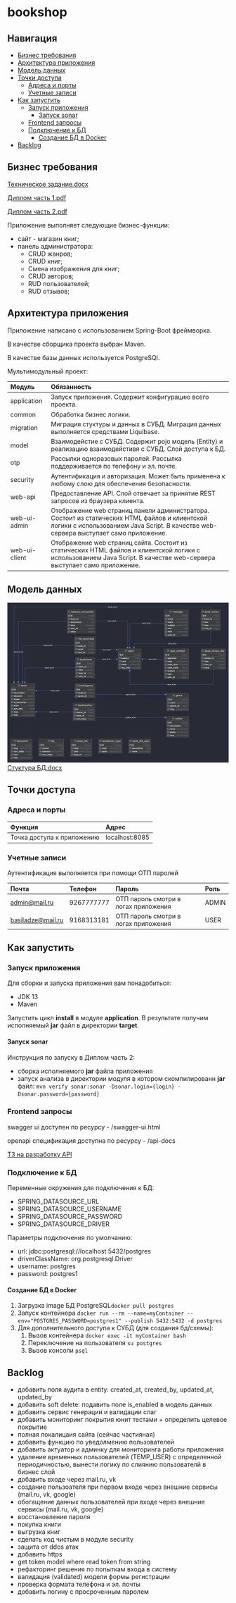 # bookshop

## Навигация

- [Бизнес требования](#Бизнес-требования)
- [Архитектура приложения](#Архитектура-приложения)
- [Модель данных](#Модель-данных)
- [Точки доступа](#Точки-доступа)
    - [Адреса и порты](#Адреса-и-порты)
    - [Учетные записи](#Учетные-записи)
- [Как запустить](#Как-запустить)
    - [Запуск приложения](#Запуск-приложения)
      - [Запуск sonar](#Запуск-sonar)
    - [Frontend запросы](#Frontend-запросы)
    - [Подключение к БД](#Подключение-к-БД)
      - [Создание БД в Docker](#Создание-БД-в-Docker)
- [Backlog](#Backlog)


## Бизнес требования

[Техническое задание.docx](https://github.com/Goganesh/bookshop/blob/master/docs/%D0%A2%D0%B5%D1%85%D0%BD%D0%B8%D1%87%D0%B5%D1%81%D0%BA%D0%BE%D0%B5%20%D0%B7%D0%B0%D0%B4%D0%B0%D0%BD%D0%B8%D0%B5%20%D0%B4%D0%BB%D1%8F%20%D1%81%D1%82%D1%83%D0%B4%D0%B5%D0%BD%D1%82%D0%BE%D0%B2.docx)

[Диплом часть 1.pdf](https://github.com/Goganesh/bookshop/blob/master/docs/%D0%94%D0%B8%D0%BF%D0%BB%D0%BE%D0%BC.%20%D0%A7%D0%B0%D1%81%D1%82%D1%8C%201.pdf)

[Диплом часть 2.pdf](https://github.com/Goganesh/bookshop/blob/master/docs/%D0%94%D0%B8%D0%BF%D0%BB%D0%BE%D0%BC.%20%D0%A7%D0%B0%D1%81%D1%82%D1%8C%202.pdf)

Приложение выполняет следующие бизнес-функции:
- сайт - магазин книг;
- панель администратора:
  - CRUD жанров;
  - CRUD книг;
  - Смена изображения для книг;
  - CRUD авторов;
  - RUD пользователей;
  - RUD отзывов;

## Архитектура приложения

Приложение написано с использованием Spring-Boot фреймворка. 

В качестве сборщика проекта выбран Maven.

В качестве базы данных используется PostgreSQl.

Мультимодульный проект:

| Модуль        | Обязанность                                                                                                                                                                           |                  
|:--------------|:--------------------------------------------------------------------------------------------------------------------------------------------------------------------------------------|
| application   | Запуск приложения. Содержит конфигурацию всего проекта.                                                                                                                               |
| common        | Обработка бизнес логики.                                                                                                                                                              |
| migration     | Миграция стуктуры и данных в СУБД. Миграция данных выполняется средствами Liquibase.                                                                                                  |
| model         | Взаимодейстие с СУБД. Содержит pojo модель (Entity) и реализацию взаимодейстивя с СУБД. Слой доступа к БД.                                                                            |
| otp           | Рассылки одноразовых паролей. Рассылка поддерживается по телефону и эл. почте.                                                                                                        |
| security      | Аутентификация и авторизация. Может быть применена к любому слою для обеспечения безопасности.                                                                                        |
| web-api       | Предоставление API. Слой отвечает за принятие REST запросов из браузера клиента.                                                                                                      |
| web-ui-admin  | Отображение web страниц панели администратора. Состоит из статических HTML файлов и клиентской логики с использованием Java Script. В качестве web-сервера выступает само приложение. |
| web-ui-client | Отображение web страниц сайта. Состоит из статических HTML файлов и клиентской логики с использованием Java Script. В качестве web-сервера выступает само приложение.                 |

## Модель данных
![image](docs/skillbox_java_framework_spring_db_img.png)
[Стуктура БД.docx](https://github.com/Goganesh/bookshop/blob/master/docs/%D0%A1%D1%82%D1%80%D1%83%D0%BA%D1%82%D1%83%D1%80%D0%B0%20%D0%91%D0%94%20%E2%80%94%20%D0%B4%D0%B8%D0%BF%D0%BB%D0%BE%D0%BC%20Spring.docx)


## Точки доступа

### Адреса и порты
| Функция                        | Адрес          |                  
|:-------------------------------|:---------------|
|   Точка доступа к приложению   | localhost:8085 | 

### Учетные записи
Аутентификация выполняется при помощи ОТП паролей

| Почта             | Телефон    | Пароль                               | Роль  |                  
|:------------------|:-----------|:-------------------------------------|:------|
| admin@mail.ru     | 9267777777 | ОТП пароль смотри в логах приложения | ADMIN |
| basiladze@mail.ru | 9168313181 | ОТП пароль смотри в логах приложения | USER  |

## Как запустить

### Запуск приложения

Для сборки и запуска приложения вам понадобиться:
- JDK 13
- Maven

Запустить цикл **install** в модуле **application**.
В результате получим исполняемый **jar** файл в директории **target**.  

#### Запуск sonar
Инструкция по запуску в Диплом часть 2:
- сборка исполняемого **jar** файла приложения
- запуск анализа в директории модуля в котором скомпилированн **jar** файл: `mvn verify sonar:sonar -Dsonar.login={login} -Dsonar.password={password}`

### Frontend запросы

swagger ui доступен по ресурсу -  /swagger-ui.html

openapi спецификация доступна по ресурсу - /api-docs

[ТЗ на разработку API](https://github.com/Goganesh/bookshop/blob/master/docs/swagger.yaml)

### Подключение к БД

Переменные окружения для подключения к БД:
- SPRING_DATASOURCE_URL
- SPRING_DATASOURCE_USERNAME
- SPRING_DATASOURCE_PASSWORD
- SPRING_DATASOURCE_DRIVER

Параметры подключения по умолчанию:
- url: jdbc:postgresql://localhost:5432/postgres
- driverClassName: org.postgresql.Driver
- username: postgres
- password: postgres1

#### Создание БД в Docker
1. Загрузка image БД PostgreSQL`docker pull postgres`
2. Запуск контейнера `docker run --rm --name=myContainer --env="POSTGRES_PASSWORD=postgres1" --publish 5432:5432 -d postgres`
3. Для дополнительного доступа к СУБД (для создания бд/схемы):
   1. Вызов контейнера `docker exec -it myContainer bash`
   2. Переключение на пользователя `su postgres`
   3. Вызов консоли `psql`

## Backlog
- добавить поля аудита в entity: created_at, created_by, updated_at, updated_by
- добавить soft delete: подавить поле is_enabled в модель данных
- добавить сервис генерации и валидации слаг
- добавить мониторинг покрытия юнит тестами + определить целевое покрытие
- полная локалицаия сайта (сейчас частияная)
- добавить функцию по уведолмению пользователей
- добавить актуатор и админку для мониторинга работы приложения 
- удаление временных пользователей (TEMP_USER) с определенной периодичностью, вынести логику по слиянию пользователй в бизнес слой 
- добавить входе через mail.ru, vk
- создание пользоателя при первом входе через внешние сервисы (mail.ru, vk, google)
- обогащение данных пользователей при входе через внешние сервисы (mail.ru, vk, google)
- восстановление пароля
- покупка книги
- выгрузка книг
- сделать код чистым в модуле security
- защита от ddos атак
- добавить https
- get token model where read token from string
- рефакторинг решения по попыткам входа в систему 
- валидация (validated) модели формы регистрации
- проверка формата телефона и эл. почты
- добавить логину с просроченным паролем